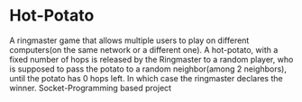 # Hot-Potato
A ringmaster game that allows multiple users to play on different computers(on the same network or a different one). A hot-potato, with a fixed number of hops is released by the Ringmaster to a random player, who is supposed to pass the potato to a random neighbor(among 2 neighbors), until the potato has 0 hops left. In which case the ringmaster declares the winner. Socket-Programming based project

